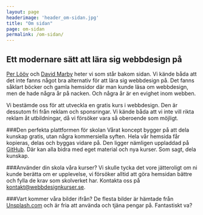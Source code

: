 ```yaml
---
layout: page
headerimage: 'header_om-sidan.jpg'
title: "Om sidan"
page: om-sidan
permalink: /om-sidan/
---
```


## Ett modernare sätt att lära sig webbdesign på  
<a href="http://perloov.com" target="_blank">Per Lööv</a> och <a href="http://dmarby.se" target="_blank">David Marby</a> heter vi som står bakom sidan. Vi kände båda att det inte fanns något bra alternativ för att lära sig webbdesign på. Det fanns såklart böcker och gamla hemsidor där man kunde läsa om webbdesign, men de hade några år på nacken. Och några år är en evighet inom webben.  

Vi bestämde oss för att utveckla en gratis kurs i webbdesign. Den är dessutom fri från reklam och sponsringar. Vi kände båda att vi inte vill rikta reklam åt utbildningar, då vi försöker vara så oberoende som möjligt. 

###Den perfekta plattformen för skolan
Vårat koncept bygger på att dela kunskap gratis, utan några kommersiella syften.
Hela vår hemsida får kopieras, delas och byggas vidare på. Den ligger nämligen uppladdad på [GitHub](http://github.com/Webbdesignkurser). Där kan alla bidra med eget material och nya kurser. Som sagt, dela kunskap.  

###Använder din skola våra kurser?
Vi skulle tycka det vore jätteroligt om ni kunde berätta om er upplevelse, vi försöker alltid att göra hemsidan bättre och fylla de krav som skolverket har. Kontakta oss på [kontakt@webbdesignkurser.se](mailto:kontakt@webbdesignkurser.se).

###Vart kommer våra bilder ifrån?
De flesta bilder är hämtade från <a href="http://unsplash.com" target="_blank">Unsplash.com</a> och är fria att använda och tjäna pengar på. Fantastiskt va?